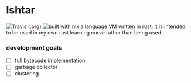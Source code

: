 # Ishtar
![Travis (.org)](https://img.shields.io/travis/hoomanist/ishtar)  [![built with nix](https://builtwithnix.org/badge.svg)](https://builtwithnix.org)
a language VM written in rust. it is intended to be used in my own rust learning curve rather than being used.

### development goals

- [ ] full bytecode implementation
- [ ] garbage collector
- [ ] clustering
